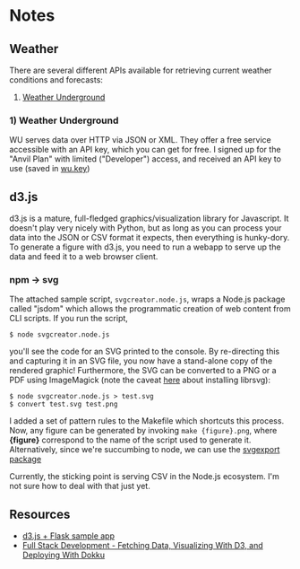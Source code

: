 # Notes

## Weather

There are several different APIs available for retrieving current weather conditions and forecasts:

1. [Weather Underground](https://www.wunderground.com/weather/api/d/docs?MR=1)

### 1) Weather Underground

WU serves data over HTTP via JSON or XML. They offer a free service accessible with an API key, which you can get for free. I signed up for the "Anvil Plan" with limited ("Developer") access, and received an API key to use (saved in [wu.key]())

## d3.js

d3.js is a mature, full-fledged graphics/visualization library for Javascript. It doesn't play very nicely with Python, but as long as you can process your data into the JSON or CSV format it expects, then everything is hunky-dory. To generate a figure with d3.js, you need to run a webapp to serve up the data and feed it to a web browser client.

### npm -> svg

The attached sample script, `svgcreator.node.js`, wraps a Node.js package called "jsdom" which allows the programmatic creation of web content from CLI scripts. If you run the script,

```
$ node svgcreator.node.js
```

you'll see the code for an SVG printed to the console. By re-directing this and capturing it in an SVG file, you now have a stand-alone copy of the rendered graphic! Furthermore, the SVG can be converted to a PNG or a PDF using ImageMagick (note the caveat [here](http://stackoverflow.com/questions/9853325/how-to-convert-a-svg-to-a-png-with-image-magick) about installing librsvg):

```
$ node svgcreator.node.js > test.svg
$ convert test.svg test.png
```

I added a set of pattern rules to the Makefile which shortcuts this process. Now, any figure can be generated by invoking `make {figure}.png`, where **{figure}** correspond to the name of the script used to generate it. Alternatively, since we're succumbing to node, we can use the [svgexport package](https://github.com/shakiba/svgexport)

Currently, the sticking point is serving CSV in the Node.js ecosystem. I'm not sure how to deal with that just yet.

## Resources

- [d3.js + Flask sample app](http://adilmoujahid.com/posts/2015/01/interactive-data-visualization-d3-dc-python-mongodb/)
- [Full Stack Development - Fetching Data, Visualizing With D3, and Deploying With Dokku](https://realpython.com/blog/python/web-development-with-flask-fetching-data-with-requests/)
